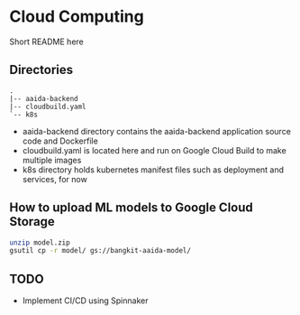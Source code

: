 # Cloud Computing

Short README here


## Directories

```
.
|-- aaida-backend
|-- cloudbuild.yaml
`-- k8s
```

- aaida-backend directory contains the aaida-backend application source code and Dockerfile
- cloudbuild.yaml is located here and run on Google Cloud Build to make multiple images
- k8s directory holds kubernetes manifest files such as deployment and services, for now

## How to upload ML models to Google Cloud Storage

```bash
unzip model.zip
gsutil cp -r model/ gs://bangkit-aaida-model/
```

## TODO

- Implement CI/CD using Spinnaker
